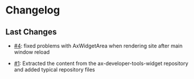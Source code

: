 # Changelog

## Last Changes

- [#4](https://github.com/LaxarJS/laxar-developer-tools-content/issues/4): fixed problems with AxWidgetArea when rendering site after main window reload

- [#1](https://github.com/LaxarJS/laxar-developer-tools-content/issues/1): Extracted the content from the ax-developer-tools-widget repository and added typical repository files


